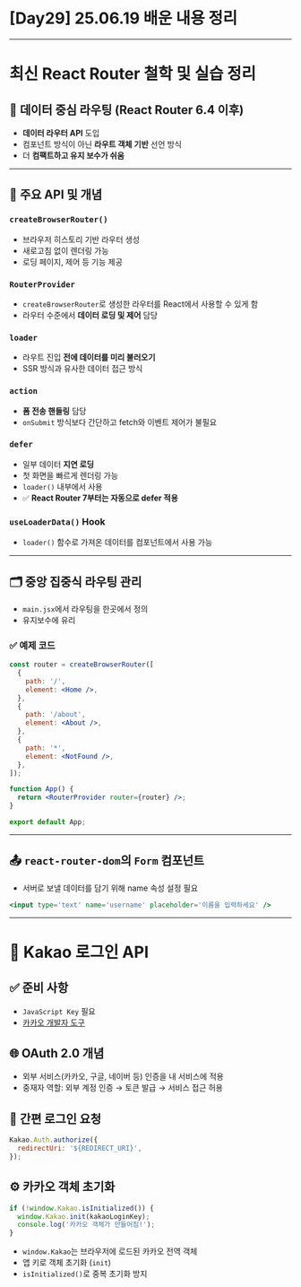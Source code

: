 # [Day29] 25.06.19 배운 내용 정리

---

# 최신 React Router 철학 및 실습 정리

## 📌 데이터 중심 라우팅 (React Router 6.4 이후)

- **데이터 라우터 API** 도입
- 컴포넌트 방식이 아닌 **라우트 객체 기반** 선언 방식
- 더 **컴팩트하고 유지 보수가 쉬움**

---

## 🔧 주요 API 및 개념

### `createBrowserRouter()`

- 브라우저 히스토리 기반 라우터 생성
- 새로고침 없이 렌더링 가능
- 로딩 페이지, 제어 등 기능 제공

### `RouterProvider`

- `createBrowserRouter`로 생성한 라우터를 React에서 사용할 수 있게 함
- 라우터 수준에서 **데이터 로딩 및 제어** 담당

### `loader`

- 라우트 진입 **전에 데이터를 미리 불러오기**
- SSR 방식과 유사한 데이터 접근 방식

### `action`

- **폼 전송 핸들링** 담당
- `onSubmit` 방식보다 간단하고 fetch와 이벤트 제어가 불필요

### `defer`

- 일부 데이터 **지연 로딩**
- 첫 화면을 빠르게 렌더링 가능
- `loader()` 내부에서 사용
- ✅ **React Router 7부터는 자동으로 defer 적용**

### `useLoaderData()` Hook

- `loader()` 함수로 가져온 데이터를 컴포넌트에서 사용 가능

---

## 🗂 중앙 집중식 라우팅 관리

- `main.jsx`에서 라우팅을 한곳에서 정의
- 유지보수에 유리

### ✅ 예제 코드

```jsx
const router = createBrowserRouter([
  {
    path: '/',
    element: <Home />,
  },
  {
    path: '/about',
    element: <About />,
  },
  {
    path: '*',
    element: <NotFound />,
  },
]);

function App() {
  return <RouterProvider router={router} />;
}

export default App;
```

---

## 📤 `react-router-dom`의 `Form` 컴포넌트

- 서버로 보낼 데이터를 담기 위해 name 속성 설정 필요

```jsx
<input type='text' name='username' placeholder='이름을 입력하세요' />
```

---

# 🔐 Kakao 로그인 API

## ✅ 준비 사항

- `JavaScript Key` 필요
- [카카오 개발자 도구](https://developers.kakao.com/)

## 🌐 OAuth 2.0 개념

- 외부 서비스(카카오, 구글, 네이버 등) 인증을 내 서비스에 적용
- 중재자 역할: 외부 계정 인증 → 토큰 발급 → 서비스 접근 허용

## 🚀 간편 로그인 요청

```jsx
Kakao.Auth.authorize({
  redirectUri: '${REDIRECT_URI}',
});
```

## ⚙️ 카카오 객체 초기화

```jsx
if (!window.Kakao.isInitialized()) {
  window.Kakao.init(kakaoLoginKey);
  console.log('카카오 객체가 만들어짐!');
}
```

- `window.Kakao`는 브라우저에 로드된 카카오 전역 객체
- 앱 키로 객체 초기화 (`init`)
- `isInitialized()`로 중복 초기화 방지
